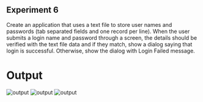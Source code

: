 ## Experiment 6
Create an application that uses a text file to store user names and passwords (tab separated fields and one record per line). When the user submits a login name and password through a screen, the details should be verified with the text file data and if they match, show a dialog saying that login is successful. Otherwise, show the dialog with Login Failed message.

# Output
![output](output1.jpeg)
![output](output2.jpeg)
![output](output3.jpeg)



